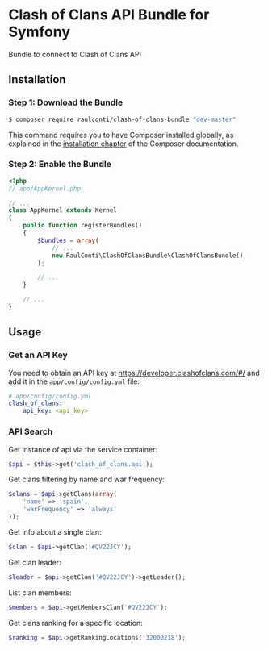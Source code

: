 Clash of Clans API Bundle for Symfony
============

Bundle to connect to Clash of Clans API

Installation
------------

### Step 1: Download the Bundle

```bash
$ composer require raulconti/clash-of-clans-bundle "dev-master"
```

This command requires you to have Composer installed globally, as explained
in the [installation chapter](https://getcomposer.org/doc/00-intro.md)
of the Composer documentation.

### Step 2: Enable the Bundle

```php
<?php
// app/AppKernel.php

// ...
class AppKernel extends Kernel
{
    public function registerBundles()
    {
        $bundles = array(
            // ...
            new RaulConti\ClashOfClansBundle\ClashOfClansBundle(),
        );

        // ...
    }

    // ...
}
```

Usage
------------

### Get an API Key

You need to obtain an API key at https://developer.clashofclans.com/#/ and add it in the  `app/config/config.yml` file:

```yaml
# app/config/config.yml
clash_of_clans:
    api_key: <api_key>
```

### API Search

Get instance of api via the service container:

```php
$api = $this->get('clash_of_clans.api');
```

Get clans filtering by name and war frequency:

```php
$clans = $api->getClans(array(
    'name' => 'spain',
    'warFrequency' => 'always'
));
```

Get info about a single clan:

```php
$clan = $api->getClan('#QV22JCY');
```

Get clan leader:

```php
$leader = $api->getClan('#QV22JCY')->getLeader();
```

List clan members:

```php
$members = $api->getMembersClan('#QV22JCY');
```

Get clans ranking for a specific location:

```php
$ranking = $api->getRankingLocations('32000218');
```
